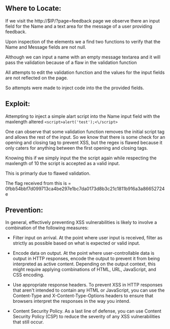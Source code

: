 ## Where to Locate:

If we visit the http://$IP/?page=feedback page we observe there an input field for the Name and a text area for the message of a user providing feedback.

Upon inspection of the elements we a find two functions to verify that the Name and Message fields are not null.

Although we can input a name with an empty message textarea and it will pass the validation because of a flaw in the validation function

All attempts to edit the validation function and the values for the input fields are not reflected on the page.

So attempts were made to inject code into the the provided fields.

## Exploit:

Attempting to inject a simple alart script into the Name input field with the maxlength altered ```<script>alert('test');<\/script>``` 

One can observe that some validation function removes the initial script tag and allows the rest of the input. So we know that there is some check for an opening and closing tag to prevent XSS, but the regex
is flawed because it only caters for anything between the first opening and closing tags.

Knowing this if we simply input the the script again while respecting the maxlength of 10 the script is accepted as a valid input.

This is primarly due to flawed validation.

The flag received from this is = 0fbb54bbf7d099713ca4be297e1bc7da0173d8b3c21c1811b916a3a86652724e

## Prevention:

In general, effectively preventing XSS vulnerabilities is likely to involve a combination of the following measures:

- Filter input on arrival. At the point where user input is received, filter as strictly as possible based on what is expected or valid input.

- Encode data on output. At the point where user-controllable data is output in HTTP responses, encode the output to prevent it from being interpreted as active content. Depending on the output context, this might require applying combinations of HTML, URL, JavaScript, and CSS encoding.

- Use appropriate response headers. To prevent XSS in HTTP responses that aren't intended to contain any HTML or JavaScript, you can use the Content-Type and X-Content-Type-Options headers to ensure that browsers interpret the responses in the way you intend.

- Content Security Policy. As a last line of defense, you can use Content Security Policy (CSP) to reduce the severity of any XSS vulnerabilities that still occur.
